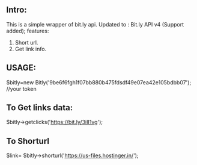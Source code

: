 Intro:
------------
This is a simple wrapper  of bit.ly api.
Updated to : Bit.ly API v4 (Support added);
features:
1. Short url.
2. Get link info.

USAGE:
--------------------
$bitly=new Bitly('9be6f6fgh1f07bb880b475fdsdf49e07ea42e105bdbb07'); //your token

To Get links data:
---------------------
$bitly->getclicks('https://bit.ly/3iII1vg');

To Shorturl
----------------------
$link= $bitly->shorturl('https://us-files.hostinger.in/');